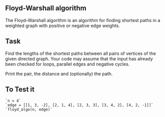 ## Floyd-Warshall algorithm
The Floyd–Warshall algorithm is an algorithm for finding shortest paths in a weighted graph with positive or negative edge weights.

## Task
Find the lengths of the shortest paths between all pairs of vertices of the given directed graph. Your code may assume that the input has already been checked for loops, parallel edges and negative cycles.

Print the pair, the distance and (optionally) the path.

## To Test it
    `n = 4`
    `edge = [[1, 3, -2], [2, 1, 4], [2, 3, 3], [3, 4, 2], [4, 2, -1]]`
    `floyd_algo(n, edge)`
